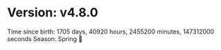 # Version: v4.8.0
Time since birth: 1705 days, 40920 hours, 2455200 minutes, 147312000 seconds
Season: Spring 🌸
